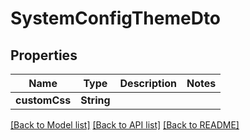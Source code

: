 # SystemConfigThemeDto

## Properties
Name | Type | Description | Notes
------------ | ------------- | ------------- | -------------
**customCss** | **String** |  | 

[[Back to Model list]](../README.md#documentation-for-models) [[Back to API list]](../README.md#documentation-for-api-endpoints) [[Back to README]](../README.md)


